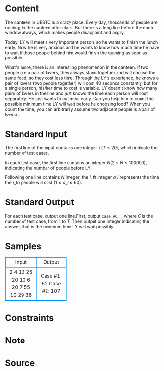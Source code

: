 
# Content

The canteen in UESTC is a crazy place. Every day, thousands of people are rushing to the canteen after class. But there is a long line before the each window always, which makes people disappoint and angry. 

Today, LY will meet a very important person, so he wants to finish the lunch early. Now he is very anxious and he wants to know how much time he have to wait if those people behind him would finish the queuing as soon as possible.

What's more, there is an interesting phenomenon in the canteen. If two people are a pair of lovers, they always stand together and will choose the same food, so they cost less time. Through the LY’s experience, he knows a pair of lovers (two people together) will cost $40$ seconds constantly, but for a single person, his/her time to cost is variable. LY doesn't know how many pairs of lovers in the line and just knows the time each person will cost separately. He just wants to eat meal early. Can you help him to count the possible minimum time LY will wait before he choosing food? When you count the time, you can arbitrarily assume two adjacent people is a pair of lovers.

# Standard Input

The first line of the input contains one integer $T$($T\leq 20$), which indicate the number of test cases.

In each test case, the first line contains an integer $N$($2\leq N\leq 100000$), indicating the number of people before LY.

Following one line contains $N$ integer, the $i\_{th}$ integer $a\_i$ represents the time the $i\_{th}$ people will cost ($1\leq a\_i\leq 60$).

# Standard Output

For each test case, output one line.First, output `Case #C: `, where $C$ is the number of test case, from $1$ to $T$. Then output one integer indicating the answer, that is the minimum time LY will wait possibly.

# Samples

<style>
        table,table tr th, table tr td { border:1px solid #0094ff; }
        table { width: 200px; min-height: 25px; line-height: 25px; text-align: center; border-collapse: collapse;}   
    </style>
<table>
	<tr>
		<td>Input</td>
		<td>Output</td>
	</tr>
<tr><td>2
4
12 25 20 10
6
20 7 55 10 29 36</td><td>Case #1: 62
Case #2: 107</td></tr></table>


# Constraints



# Note



# Source


